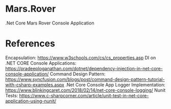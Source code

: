 # Mars.Rover
.Net Core Mars Rover Console Application



# References

Encapsulation: https://www.w3schools.com/cs/cs_properties.asp
DI on .NET CORE Console Applications: https://pradeeploganathan.com/dotnet/dependency-injection-in-net-core-console-application/
Command Design Pattern: https://www.syncfusion.com/blogs/post/command-design-pattern-tutorial-with-csharp-examples.aspx
.Net Core Console App Logger Implementation: https://www.blinkingcaret.com/2018/02/14/net-core-console-logging/
Nunit Tests: https://www.c-sharpcorner.com/article/unit-test-in-net-core-application-using-nunit/
